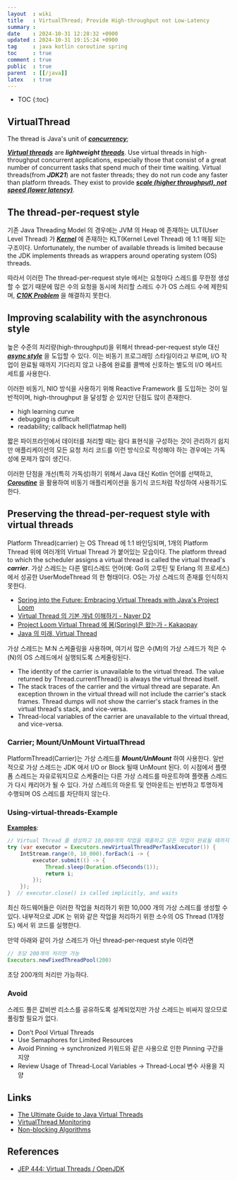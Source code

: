 ```yaml
---
layout  : wiki
title   : VirtualThread; Provide High-throughput not Low-Latency
summary : 
date    : 2024-10-31 12:28:32 +0900
updated : 2024-10-31 19:15:24 +0900
tag     : java kotlin coroutine spring
toc     : true
comment : true
public  : true
parent  : [[/java]]
latex   : true
---
```

* TOC
{:toc}

## VirtualThread

The thread is Java's unit of ___[concurrency](https://klarciel.net/wiki/spring/spring-concurrency/)___;

___[Virtual threads](https://docs.oracle.com/en/java/javase/21/core/virtual-threads.html#GUID-BEC799E0-00E9-4386-B220-8839EA6B4F5C)___ are ___lightweight [threads](https://klarciel.net/wiki/kotlin/kotlin-coroutine-thread/)___.
Use virtual threads in high-throughput concurrent applications, especially those that consist of a great number of concurrent tasks that spend much of their time waiting.
Virtual threads(from ___JDK21___) are not faster threads; they do not run code any faster than platform threads. They exist to provide ___[scale (higher throughput), not speed (lower latency)](https://klarciel.net/wiki/network/network-throughput-latency/)___.

## The thread-per-request style

기존 Java Threading Model 의 경우에는 JVM 의 Heap 에 존재하는 ULT(User Level Thread) 가 ___[Kernel](https://klarciel.net/wiki/operatingsystem/os-kernel/)___ 에 존재하는 KLT(Kernel Level Thread) 에 1:1 매핑 되는 구조이다.
Unfortunately, the number of available threads is limited because the JDK implements threads as wrappers around operating system (OS) threads.

따라서 이러한 The thread-per-request style 에서는 요청마다 스레드를 무한정 생성할 수 없기 때문에 많은 수의 요청을 동시에 처리할 스레드 수가 OS 스레드 수에 제한되며, ___[C10K Problem](https://en.wikipedia.org/wiki/C10k_problem)___ 을 해결하지 못한다.

## Improving scalability with the asynchronous style

높은 수준의 처리량(high-throughput)을 위해서 thread-per-request style 대신 ___[async style](https://klarciel.net/wiki/reactive/reactive-eventloop/)___ 을 도입할 수 있다.
이는 비동기 프로그래밍 스타일이라고 부르며, I/O 작업이 완료될 때까지 기다리지 않고 나중에 완료를 콜백에 신호하는 별도의 I/O 메서드 세트를 사용한다.

이러한 비동기, NIO 방식을 사용하기 위해 Reactive Framework 를 도입하는 것이 일반적이며, high-throughput 을 달성할 순 있지만 단점도 많이 존재한다.

- high learning curve
- debugging is difficult
- readability; callback hell(flatmap hell)

짧은 파이프라인에서 데이터를 처리할 때는 람다 표현식을 구성하는 것이 관리하기 쉽지만 애플리케이션의 모든 요청 처리 코드를 이런 방식으로 작성해야 하는 경우에는 가독성에 문제가 많이 생긴다.

이러한 단점을 개선(특히 가독성)하기 위해서 Java 대신 Kotlin 언어를 선택하고, ___[Coroutine](https://klarciel.net/wiki/kotlin/kotlin-coroutines/)___ 을 활용하여 비동기 애플리케이션을 동기식 코드처럼 작성하여 사용하기도 한다.

## Preserving the thread-per-request style with virtual threads

Platform Thread(carrier) 는 OS Thread 에 1:1 바인딩되며, 1개의 Platform Thread 위에 여러개의 Virtual Thread 가 붙어있는 모습이다.
The platform thread to which the scheduler assigns a virtual thread is called the virtual thread's ___carrier___.
가상 스레드는 다른 멀티스레드 언어(예: Go의 고루틴 및 Erlang 의 프로세스)에서 성공한 UserModeThread 의 한 형태이다. OS는 가상 스레드의 존재를 인식하지 못한다.

- [Spring into the Future: Embracing Virtual Threads with Java's Project Loom](https://www.danvega.dev/blog/virtual-threads-spring)
- [Virtual Thread 의 기본 개념 이해하기 - Naver D2](https://d2.naver.com/helloworld/1203723)
- [Project Loom Virtual Thread 에 봄(Spring)은 왔는가 - Kakaopay](https://tech.kakaopay.com/post/ro-spring-virtual-thread/)
- [Java 의 미래, Virtual Thread](https://techblog.woowahan.com/15398/)

가상 스레드는 M:N 스케줄링을 사용하며, 여기서 많은 수(M)의 가상 스레드가 적은 수(N)의 OS 스레드에서 실행되도록 스케줄링된다.

- The identity of the carrier is unavailable to the virtual thread. The value returned by Thread.currentThread() is always the virtual thread itself.
- The stack traces of the carrier and the virtual thread are separate. An exception thrown in the virtual thread will not include the carrier's stack frames. Thread dumps will not show the carrier's stack frames in the virtual thread's stack, and vice-versa.
- Thread-local variables of the carrier are unavailable to the virtual thread, and vice-versa.

### Carrier; Mount/UnMount VirtualThread

PlatformThread(Carrier)는 가상 스레드를 ___Mount/UnMount___ 하여 사용한다. 일반적으로 가상 스레드는 JDK 에서 I/O or Block 될때 UnMount 된다.
이 시점에서 플랫폼 스레드는 자유로워지므로 스케줄러는 다른 가상 스레드를 마운트하여 플랫폼 스레드가 다시 캐리어가 될 수 있다.
가상 스레드의 마운트 및 언마운트는 빈번하고 투명하게 수행되며 OS 스레드를 차단하지 않는다.

### Using-virtual-threads-Example

__[Examples](https://openjdk.org/jeps/444#Using-virtual-threads-Example-2)__:

```java
// Virtual Thread 를 생성하고 10,000개의 작업을 제출하고 모든 작업이 완료될 때까지 대기
try (var executor = Executors.newVirtualThreadPerTaskExecutor()) {
    IntStream.range(0, 10_000).forEach(i -> {
        executor.submit(() -> {
            Thread.sleep(Duration.ofSeconds(1));
            return i;
        });
    });
}  // executor.close() is called implicitly, and waits
```

최신 하드웨어들은 이러한 작업을 처리하기 위한 10,000 개의 가상 스레드를 생성할 수 있다. 내부적으로 JDK 는 위와 같은 작업을 처리하기 위한 소수의 OS Thread (1개정도) 에서 위 코드를 실행한다.

만약 아래와 같이 가상 스레드가 아닌 thread-per-request style 이라면 

```java
// 초당 200개의 처리만 가능
Executors.newFixedThreadPool(200)
```

초당 200개의 처리만 가능하다.

### Avoid

스레드 풀은 값비싼 리소스를 공유하도록 설계되었지만 가상 스레드는 비싸지 않으므로 풀링할 필요가 없다.

- Don’t Pool Virtual Threads
- Use Semaphores for Limited Resources
- Avoid Pinning → synchronized 키워드와 같은 사용으로 인한 Pinning 구간을 지양
- Review Usage of Thread-Local Variables → Thread-Local 변수 사용을 지양

## Links

- [The Ultimate Guide to Java Virtual Threads](https://blog.rockthejvm.com/ultimate-guide-to-java-virtual-threads/)
- [VirtualThread Monitoring](https://jeyzer.org/virtual-threads/)
- [Non-blocking Algorithms](https://jenkov.com/tutorials/java-concurrency/non-blocking-algorithms.html)

## References

- [JEP 444: Virtual Threads / OpenJDK](https://openjdk.org/jeps/444)